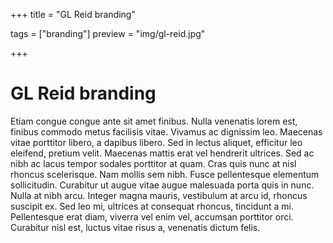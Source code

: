 +++
title = "GL Reid branding"

tags = ["branding"]
preview = "img/gl-reid.jpg"

+++

# GL Reid branding

Etiam congue congue ante sit amet finibus. Nulla venenatis lorem est, finibus commodo metus facilisis vitae. Vivamus ac dignissim leo. Maecenas vitae porttitor libero, a dapibus libero. Sed in lectus aliquet, efficitur leo eleifend, pretium velit. Maecenas mattis erat vel hendrerit ultrices. Sed ac nibh ac lacus tempor sodales porttitor at quam. Cras quis nunc at nisl rhoncus scelerisque. Nam mollis sem nibh. Fusce pellentesque elementum sollicitudin. Curabitur ut augue vitae augue malesuada porta quis in nunc. Nulla at nibh arcu. Integer magna mauris, vestibulum at arcu id, rhoncus suscipit ex. Sed leo mi, ultrices at consequat rhoncus, tincidunt a mi. Pellentesque erat diam, viverra vel enim vel, accumsan porttitor orci. Curabitur nisl est, luctus vitae risus a, venenatis dictum felis.
